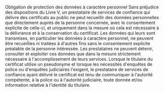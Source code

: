 Obligation de protection des données à caractère personnel
Sans préjudice des dispositions du Livre V, un prestataire de services de confiance qui délivre des certificats au public ne peut recueillir des données personnelles que directement auprès de la personne concernée, avec le consentement explicite de celle-ci, et uniquement dans la mesure où cela est nécessaire à la délivrance et à la conservation du certificat.
Les données qui leurs sont transmises, en particulier les données à caractère personnel, ne peuvent être recueillies ni traitées à d'autres fins sans le consentement explicite préalable de la personne intéressée. Les prestataires ne peuvent détenir, consulter et exploiter ces données que dans la mesure strictement nécessaire à l'accomplissement de leurs services.
Lorsque le titulaire du certificat utilise un pseudonyme et lorsque les nécessités d'enquêtes de police ou d'enquêtes judiciaires l'exigent, le prestataire de services de confiance ayant délivré le certificat est tenu de communiquer à l'autorité compétente, à la police ou à l'autorité judiciaire, toute donnée et/ou information relative à l'identité du titulaire.